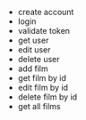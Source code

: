 * create account
* login
* validate token
* get user
* edit user
* delete user
* add film
* get film by id
* edit film by id
* delete film by id
* get all films


